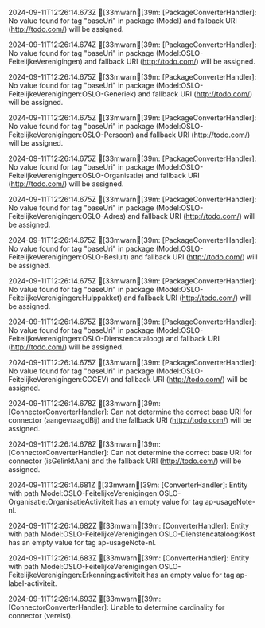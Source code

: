 2024-09-11T12:26:14.673Z [33mwarn[39m: [PackageConverterHandler]: No value found for tag "baseUri" in package (Model) and fallback URI (http://todo.com/) will be assigned.

2024-09-11T12:26:14.674Z [33mwarn[39m: [PackageConverterHandler]: No value found for tag "baseUri" in package (Model:OSLO-FeitelijkeVerenigingen) and fallback URI (http://todo.com/) will be assigned.

2024-09-11T12:26:14.675Z [33mwarn[39m: [PackageConverterHandler]: No value found for tag "baseUri" in package (Model:OSLO-FeitelijkeVerenigingen:OSLO-Generiek) and fallback URI (http://todo.com/) will be assigned.

2024-09-11T12:26:14.675Z [33mwarn[39m: [PackageConverterHandler]: No value found for tag "baseUri" in package (Model:OSLO-FeitelijkeVerenigingen:OSLO-Persoon) and fallback URI (http://todo.com/) will be assigned.

2024-09-11T12:26:14.675Z [33mwarn[39m: [PackageConverterHandler]: No value found for tag "baseUri" in package (Model:OSLO-FeitelijkeVerenigingen:OSLO-Organisatie) and fallback URI (http://todo.com/) will be assigned.

2024-09-11T12:26:14.675Z [33mwarn[39m: [PackageConverterHandler]: No value found for tag "baseUri" in package (Model:OSLO-FeitelijkeVerenigingen:OSLO-Adres) and fallback URI (http://todo.com/) will be assigned.

2024-09-11T12:26:14.675Z [33mwarn[39m: [PackageConverterHandler]: No value found for tag "baseUri" in package (Model:OSLO-FeitelijkeVerenigingen:OSLO-Besluit) and fallback URI (http://todo.com/) will be assigned.

2024-09-11T12:26:14.675Z [33mwarn[39m: [PackageConverterHandler]: No value found for tag "baseUri" in package (Model:OSLO-FeitelijkeVerenigingen:Hulppakket) and fallback URI (http://todo.com/) will be assigned.

2024-09-11T12:26:14.675Z [33mwarn[39m: [PackageConverterHandler]: No value found for tag "baseUri" in package (Model:OSLO-FeitelijkeVerenigingen:OSLO-Dienstencataloog) and fallback URI (http://todo.com/) will be assigned.

2024-09-11T12:26:14.675Z [33mwarn[39m: [PackageConverterHandler]: No value found for tag "baseUri" in package (Model:OSLO-FeitelijkeVerenigingen:CCCEV) and fallback URI (http://todo.com/) will be assigned.

2024-09-11T12:26:14.678Z [33mwarn[39m: [ConnectorConverterHandler]: Can not determine the correct base URI for connector (aangevraagdBij) and the fallback URI (http://todo.com/) will be assigned.

2024-09-11T12:26:14.678Z [33mwarn[39m: [ConnectorConverterHandler]: Can not determine the correct base URI for connector (isGelinktAan) and the fallback URI (http://todo.com/) will be assigned.

2024-09-11T12:26:14.681Z [33mwarn[39m: [ConverterHandler]: Entity with path Model:OSLO-FeitelijkeVerenigingen:OSLO-Organisatie:OrganisatieActiviteit has an empty value for tag ap-usageNote-nl.

2024-09-11T12:26:14.682Z [33mwarn[39m: [ConverterHandler]: Entity with path Model:OSLO-FeitelijkeVerenigingen:OSLO-Dienstencataloog:Kost has an empty value for tag ap-usageNote-nl.

2024-09-11T12:26:14.683Z [33mwarn[39m: [ConverterHandler]: Entity with path Model:OSLO-FeitelijkeVerenigingen:OSLO-FeitelijkeVerenigingen:Erkenning:activiteit has an empty value for tag ap-label-activiteit.

2024-09-11T12:26:14.693Z [33mwarn[39m: [ConnectorConverterHandler]: Unable to determine cardinality for connector (vereist).

